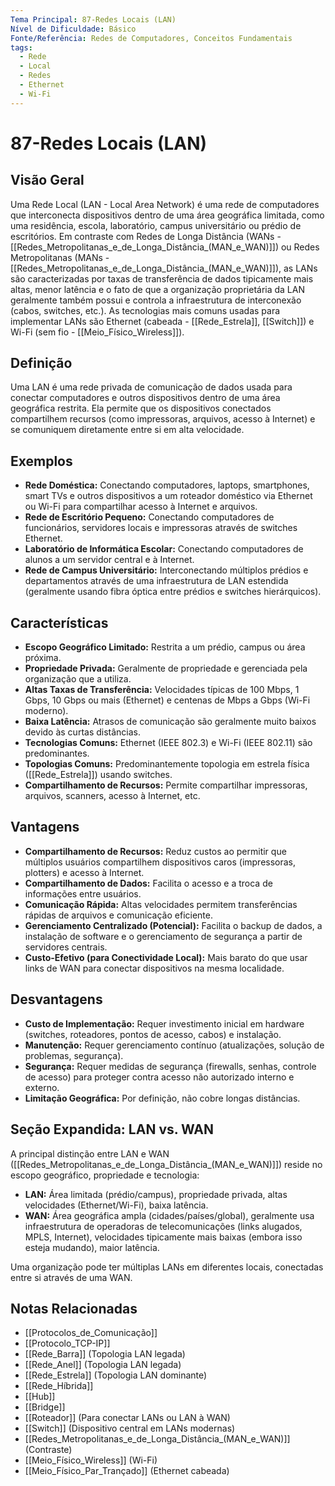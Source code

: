 ```yaml
---
Tema Principal: 87-Redes Locais (LAN)
Nível de Dificuldade: Básico
Fonte/Referência: Redes de Computadores, Conceitos Fundamentais
tags:
  - Rede
  - Local
  - Redes
  - Ethernet
  - Wi-Fi
---
```


# 87-Redes Locais (LAN)

## Visão Geral

Uma Rede Local (LAN - Local Area Network) é uma rede de computadores que interconecta dispositivos dentro de uma área geográfica limitada, como uma residência, escola, laboratório, campus universitário ou prédio de escritórios. Em contraste com Redes de Longa Distância (WANs - [[Redes_Metropolitanas_e_de_Longa_Distância_(MAN_e_WAN)]]) ou Redes Metropolitanas (MANs - [[Redes_Metropolitanas_e_de_Longa_Distância_(MAN_e_WAN)]]), as LANs são caracterizadas por taxas de transferência de dados tipicamente mais altas, menor latência e o fato de que a organização proprietária da LAN geralmente também possui e controla a infraestrutura de interconexão (cabos, switches, etc.). As tecnologias mais comuns usadas para implementar LANs são Ethernet (cabeada - [[Rede_Estrela]], [[Switch]]) e Wi-Fi (sem fio - [[Meio_Físico_Wireless]]).

## Definição

Uma LAN é uma rede privada de comunicação de dados usada para conectar computadores e outros dispositivos dentro de uma área geográfica restrita. Ela permite que os dispositivos conectados compartilhem recursos (como impressoras, arquivos, acesso à Internet) e se comuniquem diretamente entre si em alta velocidade.

## Exemplos

*   **Rede Doméstica:** Conectando computadores, laptops, smartphones, smart TVs e outros dispositivos a um roteador doméstico via Ethernet ou Wi-Fi para compartilhar acesso à Internet e arquivos.
*   **Rede de Escritório Pequeno:** Conectando computadores de funcionários, servidores locais e impressoras através de switches Ethernet.
*   **Laboratório de Informática Escolar:** Conectando computadores de alunos a um servidor central e à Internet.
*   **Rede de Campus Universitário:** Interconectando múltiplos prédios e departamentos através de uma infraestrutura de LAN estendida (geralmente usando fibra óptica entre prédios e switches hierárquicos).

## Características

*   **Escopo Geográfico Limitado:** Restrita a um prédio, campus ou área próxima.
*   **Propriedade Privada:** Geralmente de propriedade e gerenciada pela organização que a utiliza.
*   **Altas Taxas de Transferência:** Velocidades típicas de 100 Mbps, 1 Gbps, 10 Gbps ou mais (Ethernet) e centenas de Mbps a Gbps (Wi-Fi moderno).
*   **Baixa Latência:** Atrasos de comunicação são geralmente muito baixos devido às curtas distâncias.
*   **Tecnologias Comuns:** Ethernet (IEEE 802.3) e Wi-Fi (IEEE 802.11) são predominantes.
*   **Topologias Comuns:** Predominantemente topologia em estrela física ([[Rede_Estrela]]) usando switches.
*   **Compartilhamento de Recursos:** Permite compartilhar impressoras, arquivos, scanners, acesso à Internet, etc.

## Vantagens

*   **Compartilhamento de Recursos:** Reduz custos ao permitir que múltiplos usuários compartilhem dispositivos caros (impressoras, plotters) e acesso à Internet.
*   **Compartilhamento de Dados:** Facilita o acesso e a troca de informações entre usuários.
*   **Comunicação Rápida:** Altas velocidades permitem transferências rápidas de arquivos e comunicação eficiente.
*   **Gerenciamento Centralizado (Potencial):** Facilita o backup de dados, a instalação de software e o gerenciamento de segurança a partir de servidores centrais.
*   **Custo-Efetivo (para Conectividade Local):** Mais barato do que usar links de WAN para conectar dispositivos na mesma localidade.

## Desvantagens

*   **Custo de Implementação:** Requer investimento inicial em hardware (switches, roteadores, pontos de acesso, cabos) e instalação.
*   **Manutenção:** Requer gerenciamento contínuo (atualizações, solução de problemas, segurança).
*   **Segurança:** Requer medidas de segurança (firewalls, senhas, controle de acesso) para proteger contra acesso não autorizado interno e externo.
*   **Limitação Geográfica:** Por definição, não cobre longas distâncias.

## Seção Expandida: LAN vs. WAN

A principal distinção entre LAN e WAN ([[Redes_Metropolitanas_e_de_Longa_Distância_(MAN_e_WAN)]]) reside no escopo geográfico, propriedade e tecnologia:
*   **LAN:** Área limitada (prédio/campus), propriedade privada, altas velocidades (Ethernet/Wi-Fi), baixa latência.
*   **WAN:** Área geográfica ampla (cidades/países/global), geralmente usa infraestrutura de operadoras de telecomunicações (links alugados, MPLS, Internet), velocidades tipicamente mais baixas (embora isso esteja mudando), maior latência.

Uma organização pode ter múltiplas LANs em diferentes locais, conectadas entre si através de uma WAN.

## Notas Relacionadas

*   [[Protocolos_de_Comunicação]]
*   [[Protocolo_TCP-IP]]
*   [[Rede_Barra]] (Topologia LAN legada)
*   [[Rede_Anel]] (Topologia LAN legada)
*   [[Rede_Estrela]] (Topologia LAN dominante)
*   [[Rede_Híbrida]]
*   [[Hub]]
*   [[Bridge]]
*   [[Roteador]] (Para conectar LANs ou LAN à WAN)
*   [[Switch]] (Dispositivo central em LANs modernas)
*   [[Redes_Metropolitanas_e_de_Longa_Distância_(MAN_e_WAN)]] (Contraste)
*   [[Meio_Físico_Wireless]] (Wi-Fi)
*   [[Meio_Físico_Par_Trançado]] (Ethernet cabeada)

